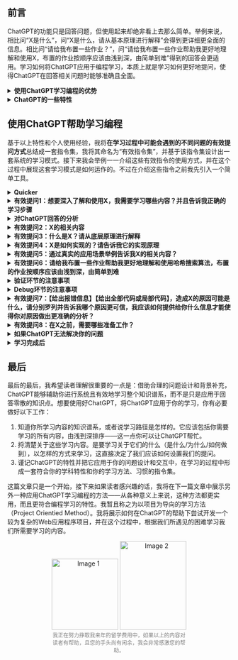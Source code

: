 ## 前言


ChatGPT的功能只是回答问题，但使用起来却绝非看上去那么简单。举例来说，相比问“X是什么”，问“X是什么，请从基本原理进行解释”会得到更详细更全面的信息。相比问“请给我布置一些作业？”，问“请给我布置一些作业帮助我更好地理解和使用X，布置的作业按顺序应该由浅到深，由简单到难”得到的回答会更适用。学习如何将ChatGPT应用于编程学习，本质上就是学习如何更好地提问，使得ChatGPT在回答相关问题时能够准确且全面。



<details>
<summary> <strong> 使用ChatGPT学习编程的优势</summary></strong><br>



#### ChatGPT能够明显提高学习效率
可以将弄懂一个知识点所耗费的时间分为两部分：

1. 用于找到解答的时间

2. 用于理解解答的时间
 
ChatGPT将（1）和（2）所需的时间缩短到一个惊人的程度，特别是（1）部分。在ChatGPT之前，我们需要耗费大量的时间在（1）中。大家可以回想自己在ChatGPT之前为找到某个问题的解答的经历，有时候我们甚至可能在这上面花费数小时乃至数天，而ChatGPT不需要一分钟就能解决（更复杂的问题则需要多次交互，但花费的时间也要少得多得多）。而在（2）中，ChatGPT也能帮助你迅速理解解答并且针对对你的任何疑惑做出解答。


以前我们也许需要花费数个小时甚至数天来寻找答案，而理解答案的过程却不需要十分钟，现在有了ChatGPT，我们可以将整个过程——从寻找到理解答案——都缩短到5分钟。

#### ChatGPT能够降低学习的难度
**ChatGPT对于知识点的解释是动态的**，这一点是它和搜索引擎、书籍和其它知识获取方式的本质差异。同样一个知识点，如果出现在书或搜索引擎上，它的解释是已经固定的，它不会因为你看不懂而修改一个字，而如果出现在ChatGPT，你可以说“我看不懂，请解释得更详细一点”，可以说”我看不懂英文，请使用中文解答“，可以说“请尝试向一个完全没有这方面知识的人解释这个知识点”。

此外**ChatGPT还能够基于单个知识点无限扩展、延伸，帮助你理解各个知识点之间的关系，将知识点放入整个知识体系和实践中**。

#### ChatGPT能够降低学习的成本

最直接的，ChatGPT免去了购买大部分书籍的花费。我们只需要一个网站，或者只是一张完备的学习路径图，接下来的都可以交给ChatGPT。只有在学习到一定深度后，我们才需要特别购买一些书籍来补充欠缺。

ChatGPT免去了培训的费用。没有任何老师能够像ChatGPT这样，全天无休等待你的提问，耐心、专业，从不感到厌烦。

唯一且非常值得的费用也许是ChatGPT Plus的会员费用，每月20＄，绝对物超所值。

</details>


<details>
<summary> <strong> ChatGPT的一些特性</summary></strong><br>
 
在正式开始学习之前，有必要先简单介绍一下ChatGPT的一些特性，利用好这些特性能够帮助你更正确地设计你的问题，从而提高ChatGPT的回答质量。

#### ChatGPT的回答质量取决于提问质量
不同提问方式得到的答案质量差异是巨大的。比如我之前提到的，同样一个知识点，如果你只是普通询问“是什么”，那给出来的回答就会比较简单，有时候无法满足你对这个知识点应该达到的掌握程度。但是如果你问“X是什么？请从底层原理进行解释”，那么ChatGPT给出的答案就会详细得多。我们需要根据我们所问问题的情境，设计出适合该类问题的提问方式，这样才能得到质量更好的回答。


#### ChatGPT的答案并非一蹴而就
ChatGPT并不是一键给出正确答案，它是在与你不断交互的过程中才慢慢形成一个较为正确的回答，并且这个回答还能继续根据你的反馈进行修正。这就也是说，在绝大多数情况下，如果它的回答不能满足你的需求，你应该继续补充条件或者尝试修改自己的提问方式，并且将代码的结果也反馈给它。这样经过多轮的交互后，相比最初，ChatGPT给你的回答会清晰有效得多。当然，可能直到最后ChatGPT给出的结果也并不能让你满意，这就要说到下一个特点。

#### 使用ChatGPT并非只是为了获得正确答案
使用ChatGPT来完成一个任务和使用ChatGPT来学习是两回事。在前者的情境下，你会要求ChatGPT能够尽可能地正确且迅速地完成你的需求，但在后者的情境下，你要做的是从ChatGPT中的回答中学习到你要学习的内容。ChatGPT给予你的实现某个方法的代码可能是错误的，但是你可以把报错信息反馈给它让它改正，也可以让它解释这段代码，让它告诉你是如何实现这段代码的。总之错误很正常，你需要做的是从错误中学习。最理想的情况是你在它的教导下，从它的错误和自己的错误中学习，最后与它合力写出正确的代码。

</details>


## 使用ChatGPT帮助学习编程

基于以上特性和个人使用经验，我将**在学习过程中可能会遇到的不同问题的有效提问方式**总结成一套指令集，我将其命名为“有效指令集”，并基于该指令集设计出一套系统的学习模式。接下来我会举例一一介绍这些有效指令的使用方式，并在这个过程中展现这套学习模式是如何运作的。不过在介绍这些指令之前我先引入一个简单工具。
<details>
<summary> <strong> Quicker</summary></strong><br>

网站：https://getquicker.net/Download

Quicker是一款 Windows 平台上的快捷操作工具，可以帮助我们更快速、更方便地完成我们需要的操作。比如同样询问A/B/C/D知识点，不需要花费时间每次都输入““A/B/C/D是什么？请从底层原理进行解释”，只需要将指令"X是什么？请从底层原理进行解释“输入Quiker中，然后我们选中A/B/C/D，然后使用Quiker一键替换掉X即可。将所有指令都输入到Quicker后，能减少我们在输入上浪费的时间。使用其它有类似功能的快捷操作工具亦可。

[示例视频1]( https://www.bilibili.com/video/BV1rM4y1B7rw/?share_source=copy_web&vd_source=517d066e1daeca655783363f1e449202)

**如有需要，后续将发布如何使用Quicker录制指令的视频**
</details>

<details>
<summary> <strong> 有效提问1：想要深入了解和使用X，我需要学习哪些内容？并且告诉我正确的学习步骤</summary></strong><br>


接下来以”哈希搜索算法“（此处的”哈希搜索算法“更常见的中文叫法应为哈希查找算法，ChatGPT能够理解，不影响回答的准确性）为例对ChatGPT做出第一个提问。对于一个陌生的知识点，许多人的第一个提问往往是“X是什么”，但这并不是一个有效提问，ChatGPT给出的答案往往也并不能让人满意。而在使用另外一种更合理、有效的提问方式后，给出的答案立即得到改善。读者可以做出对比，注意在不同的询问方式下ChatGPT给出答案的不同。

![Pasted image 20230316162630](https://user-images.githubusercontent.com/69788237/227186142-4006eb4c-2b8f-4ac3-916b-7ac0e7cb562c.png)
![Pasted image 20230316162643](https://user-images.githubusercontent.com/69788237/227186487-efcd20b5-71b9-490e-be25-9be4f0461c04.png)

>因为只是示例，考虑到响应速度，使用的model是GPT-3.5。使用GPT-4答案会更准确，但使用体验未必更好。

哪种提问方式更好一目了然。

<strong>任何一个知识点它不是独立的，它是其它知识点的基础，它自身也由很多更底层的知识点构成。</strong>当我们学习一个知识点我们不能直接问它是什么，这样提问得出的回答很可能是不全面，甚至无效的。了解一个知识点，特别是位于知识体系中较为高层的知识点，必须也得了解与它相关的更底层的知识点，有效提问1的作用就是这个。


<details>
<summary> <strong> 使用GPT-3.5还是4.0</summary></strong><br>


同一个问题，ChatGPT4.0的回答：

![Pasted image 20230316185135](https://user-images.githubusercontent.com/69788237/227186910-32cc5bc9-3942-4893-b767-950e76369807.png)

对比两个回答，可以发现两者在对于知识点的回答上其实是相似的，所以在学习概念和知识点上其实可以优先选择响应速度快得多的GPT-3.5。什么时候优先使用GPT-4，这我也会在下文用到时指出。
</details>
</details>

<details>
<summary> <strong> 对ChatGPT回答的分析</summary></strong><br>


在有效提问1的回答中，ChatGPT给出了所有关于该知识点我们需要学习的内容，接下来我们要捋清楚关于这些学习内容，我们是要学习关于它们的什么，我们要以怎样的方式来学习，这直接决定了我们应该如何设置我们的提问。

一般来说，关于某个知识点，我们要学习以下内容：

1. 是什么
2. 为什么
3. 真实的应用场景是什么
4. 怎么做
5. 做得是否正确，哪里错误，如何修改

1、2是为了从概念上理解知识点，3是为了从应用场景上理解这个知识点的作用（如果不了解这一点，很多知识点的学习会变得很枯燥也很抽象），4、5是为了实践操作。

缕清以上内容后，我们就可以根据不同的学习内容设计不同的有效提问。从概念上、从应用场景上、从实践上，三个不同的视角，设计提问时需要不同的侧重点。

接下来我们就只需要根据以上步骤对ChatGPT回答的学习进行学习即可，这里我将使用我发现的另一个**有效指令：X的相关内容**。在通过指令”什么是X？请从底层原理进行解释“提问之前，我们可以先使用这个有效指令来进行一个总体和广度上的认识。
</details>



<details>
<summary> <strong> 有效提问2：X的相关内容</summary></strong><br>



比如对“哈希函数的设计和实现”：

![Pasted image 20230316165421](https://user-images.githubusercontent.com/69788237/227187051-1142eeb0-26b8-457d-af1c-2248762a3a9e.png)

如果你对以上内容不满意，可以继续追问。

![Pasted image 20230316185636](https://user-images.githubusercontent.com/69788237/227187197-ffd97b6e-8fc4-4212-95e1-ab8ee513e245.png)

**对于基础的知识点，如果觉得不对劲可以对比Google和书。就我的经验来看，ChatGPT很少在比较宽泛、通用、基础的知识点上犯错（当然也很可能只是犯错了但我不知道而已，这一点请在使用时自己斟酌）。**
</details>


<details>
<summary> <strong> 有效提问3：什么是X？请从底层原理进行解释</summary></strong><br>


有效提问2是为了对X做出一个总的介绍，扩展和延申关于X的内容，这是广度上的认识。想要完全理解一个概念，特别是计算机中一些关键的概念，需要足够深度的认识，这就是有效提问3的作用。

![Pasted image 20230316193116](https://user-images.githubusercontent.com/69788237/227192986-2d6bba22-2d41-474b-93d5-9e537f1d66cb.png)

从回答中我们可以发现，虽然相比直接问“是什么”更加详细，但是并没有谈到什么“底层原理”。**这是因为“底层原理”这个表述其实并不适用于“哈希搜索算法”这个概念，”哈希搜索算法“的重要其实不在于它是什么，它而在在于如何实现及实现的原理**。对于这类情况，我们还需要追求一个有效提问4。


<details>
<summary>什么时候适用“底层原理”</summary><br>
 
![Pasted image 20230316194256](https://user-images.githubusercontent.com/69788237/227193310-32a74232-ba94-44d2-9fe0-c9f7aa51743a.png)

![Pasted image 20230316194356](https://user-images.githubusercontent.com/69788237/227193336-6b140a53-41ba-47a2-bffe-0fadcae11226.png)

当我们学习操作系统或任何底层原理时，这个提问的作用便十分明显。

</details>
</details>

<details>
<summary> <strong>  有效提问4：X是如何实现的？请告诉我它的实现原理</strong></summary><br>


![Pasted image 20230316195201](https://user-images.githubusercontent.com/69788237/227193934-c1c4a426-2c46-4da2-bcb9-72cad03ad683.png)

![Pasted image 20230316195214](https://user-images.githubusercontent.com/69788237/227194083-5880febf-6059-4d05-8314-ba9838e0a452.png)


回答的质量得到显著的提升。
</details>

<details>
<summary> <strong>  有效提问5：通过真实的应用场景举例告诉我X的相关内容？</strong></summary><br>


以上4个有效提问是基于概念上的提问，接下来开始对作用上的提问。作用上的提问其实相当重要，有时候我会首先问这个问题。了解真实的应用场景，能够让你在学习该内容时将其与真实的应用场景联系起来，从而让你明白这个知识点的意义，也让你的学习会不那么枯燥。而且更重要的是，一般来说这里出现的应用场景就是你要在实践中去最后完成的任务。

![Pasted image 20230316205532](https://user-images.githubusercontent.com/69788237/227194113-8fa864a1-8536-4aa1-a484-8bd886a0ccf5.png)

继续深入了解的话可以选择其中一个应用场景，同时指定一种编程语言，让ChatGPT教你完成一段代码。比如：


![Pasted image 20230317020831](https://user-images.githubusercontent.com/69788237/227194265-96d7c4ef-7027-4221-86dc-9cf0fd35e6b0.png)
</details>

<details>
<summary> <strong> 有效提问6：请给我布置一些作业帮助我更好地理解和使用哈希搜索算法，布置的作业按顺序应该由浅到深，由简单到难</strong></summary><br>


<details>
<summary> <strong> 实践环节中的注意事项</strong></summary><br>

接下来进入实践阶段，你可以使用有效提问6来让ChatGPT给你布置一些作业，也可以通过在有效提问5中的深入来开始实践。我的推荐是使用有效提问6，因为一上来就做5中的实践可能过难。在进入这个阶段后，**与ChatGPT的交互就变得更重要，你要随时验证它的代码，并将自己的代码也汇报给它**。

首先可以确定一点，代码是一定要自己敲一敲的，但是为了效率，你并不需要从零敲起——实际上你要意识到，在有了ChatGPT后，任何代码都不再需要从零敲起。另外你也不需要一上来就敲出完整的、正确的代码。在最初，我们甚至可以不敲代码，只让ChatGPT进行演示，然后我们弄懂它给出的代码并进行反馈和交互直到代码完整且正确地运行即可。但到最后，你需要至少知道实现这个功能的整个过程，直到代码中每个变量和函数的作用才算过关。如果你觉得这个内容非常重要，就在完成以上步骤的情况下尝试完全自己自主完成这段代码，这会很有效地帮助你理解这个内容，但如果是不重要的内容，就可以留到后来要应用时再来复习。
</details>

![Pasted image 20230317021538](https://user-images.githubusercontent.com/69788237/227194376-4b5661fa-5064-4a7a-8477-86642f9d5d99.png)


接下来开始我们的第一个实践。先使用有效提问2和3了解作业中不了解的概念，比如作业1中的哈希表和Java中的HashMap。在了解所有的概念后，就开始进入写代码环节。在这个环节中，你可以选择让它只告诉你步骤（那么你要在提问中指明不需要给出具体的代码），自己来完成代码；也可以让它将整个代码给出，然后自己验证并学习一遍是如何操作的；这取决于这个知识点的重要程度，也取决于你的学习习惯。最低标准是，你至少能够看懂整个过程，能够以伪代码的形式将其复述出来。


![Pasted image 20230317024939](https://user-images.githubusercontent.com/69788237/227194442-5de0d51c-d689-4392-914c-f37566d6f6cb.png)


将以上代码复制进IDEA中运行并验证。

</details>

<details>
<summary> <strong>验证环节的注意事项</summary></strong><br>
验证环节实际上是非常重要的一个步骤，理论上来说我们应该对ChatGPT给出的每个回答都进行验证，但我们知道如果这样做，ChatGPT为我们节省的时间都被会用在验证上。如果验证出答案不正确还好，错误能够得到改正，花在这部分上的时间是有效的，反之则得不偿失。所以我们有必要弄清楚，什么是有必要验证的，以怎样的方式来验证。


以我的经验来看，对于一个初学者需要学习的内容而言，ChatGPT的正确率高得惊人。可以说只要你使用正确的提问方式，你基本可以认定ChatGPT的答案是正确的，而我们需要验证的主要是代码和复杂的、底层的概念解释。


#### 验证的方式

最简单的验证方式就是使用搜索引擎，将ChatGPT的回答直接复制到搜索引擎，看是否有相似的回答。这种验证方式简单快速，用于随时验证你觉得可能存在错误的回答。如果是一段代码，则将其复制进IDEA中看是否报错，运行结果是否达到你的预期。



</details>


<details>
<summary> <strong>Debug环节的注意事项</summary></strong><br>


不要只是简单地问“为什么”。ChatGPT给出的回答基于你所给出的反馈，如果只是问为什么，很可能因为缺乏相关背景而给出错误的回答。在这种情况下，你需要引导ChatGPT告诉你，你需要给出它怎样的信息才能够让它帮助你分析出真正错误的所在。


如果ChatGPT给出的代码出现错误，一般来说可以简单地归结为两种情况：（1）代码本身的错误 （2）代码不全，配置不全，代码前置条件不足的错误；两种不同的错误使用的提问不同。


对于第一种错误，首先自己要通读并理解代码，然后将报错信息、代码信息和你的需求一同复制给ChatGPT，并提出有效提问7，并询问如何修改才能达到你的需求。
</details>

<details>

<summary><strong>有效提问7：【给出报错信息】【给出全部代码或局部代码】，造成X的原因可能是什么，请分别罗列并告诉我哪个原因更可信，我应该如何提供给你什么信息才能使得你对原因做出更准确的分析？</summary></strong><br>

在Debug过程中，很少情况是能够一步到位的，往往需要多次反馈才能达到预期效果。如果我们只是问为什么会出现报错，我们得到的答案很可能是不准确或者不完全的，按照这个答案也可能会造成其它错误。这时候我们的提问不仅需要保证ChatGPT给出报错信息的解释，而且也给出进一步反馈所需要的信息。许多人在得到答案后不知道如何进一步与ChatGPT交互，实际上这一点也可以交给ChatGPT来告诉你。

![Pasted image 20230323195922](https://user-images.githubusercontent.com/69788237/227211629-5e16f708-4005-4529-90fa-9a1e2bdef303.png)



</details>

<details>
<summary><strong>有效提问8：在X之前，需要哪些准备工作？</summary></strong><br>
第二种错误会出现在你尝试使用ChatGPT开发较为复杂的功能时，这种错误更加隐蔽，因为代码本身可能没有任何错误，但是仍然无法运行或无法满足你的需求。

这些错误可能是因为你没有导入相关的依赖，这时候你要先使用有效提问8，问清楚ChatGPT代码是否完整，是否需要其它前置条件。

第二种错误实际上复杂得多，无法只是靠一两个问题就能迅速解决，这一点当你尝试开始开发项目时便会体验到，在下一篇文章我会尝试展开来讲如何解决这种错误。
第二种错误会出现在你尝试使用ChatGPT开发较为复杂的功能时，这种错误更加隐蔽，因为代码本身可能没有任何错误，但是仍然无法运行或无法满足你的需求。

这些错误可能是因为你没有导入相关的依赖，这时候你要先使用有效提问8，问清楚ChatGPT代码是否完整，是否需要其它前置条件。

第二种错误实际上复杂得多，无法只是靠一两个问题就能迅速解决，这一点当你尝试开始开发项目时便会体验到，在下一篇文章我会尝试展开来讲如何解决这种错误。


![Pasted image 20230323200149](https://user-images.githubusercontent.com/69788237/227496095-cbec561c-e25a-44e0-ac43-a16dd8120764.png)


还有一种情况是因为版本更新一些功能不再能使用（比如在 2022年更新的Spring Security_ 5.7.0版本中 ，WebSecurityConfigurerAdapter这个class已经被弃用，而因为ChatGPT的信息是在2021年，它并不知道这个情况，所以仍会在代码中使用该class，结果导致代码错误）。这种情况就需要借用其它搜索引擎（此处推荐使用New Bing），比如搜索”WebSecurityConfigurerAdapter在最新版本中的Spring Security中是否还能使用“，你马上就会发现”WebSecurityConfigurerAdapter弃用“的搜索结果。

第二种错误对于初学者来说，如果没有事前意识到它们的存在，可能很难在实践中分辨出代码中究竟出现了什么错误，所以读者需要特别注意。
</details>

<details>
<summary><strong>如果ChatGPT无法解决你的问题</summary></strong><br>




首先尝试重新梳理自己的需求，将问题有条例地陈述出来，然后更换提问方式，从多个角度提问，补充更多条件，让ChatGPT更了解你想问的问题。

在确实经过多轮交互后仍无法解决问题时，在各大论坛或线下向更专业的人员咨询。

</details>

<details>
<summary><strong>学习完成后</summary></strong><br>



最后你能明白所有给出的代码且代码能够流畅运行，那么就算结束了。此外如果想进一步巩固，应该总结以上学习中的知识点和错误；最后自己再捋一遍全部代码，有必要的话也应该再完全自己写一遍代码，或者至少把思路（伪代码）写出来。

![Pasted image 20230318172030](https://user-images.githubusercontent.com/69788237/227194526-1f6144f4-ade6-4219-a1ae-ce4d73c27c92.png)

示例中的代码过于简单，所以没有任何错误，但在当你使用ChatGPT完成一段较为复杂的代码任务时，你会发现ChatGPT给出的代码会存在各种各样的细节错误，这很正常——这并不完全代表ChatGPT是“错误”的，这可能是因为你的沟通不到位，也可能是因为这部分细节应该由你来负责填补完成。

在这之后我们可以使用ChatGPT的Download插件，将整个页面下载下来作为笔记，以便未来随时参考。理论上来说，如果你的提问足够系统且完整，那么你甚至可以不再需要单独记录笔记。



</details>






## 最后

最后的最后，我希望读者理解很重要的一点是：借助合理的问题设计和背景补充，ChatGPT能够辅助你进行系统且有效地学习整个知识谱系，而不是只是应用于回答零散的知识点。想要使用好ChatGPT，将ChatGPT应用于你的学习，你有必要做好以下工作：

<ol>
<li>知道你所学习内容的知识谱系，或者说学习路径是怎样的。它应该包括你需要学习的所有内容，由浅到深排序——这一点你可以让ChatGPT帮忙。</li>
<li>捋清楚关于这些学习内容。是要学习关于它们的什么（是什么/为什么/如何做到），以怎样的方式来学习，这直接决定了我们应该如何设置我们的提问。</li>
<li>谨记ChatGPT的特性并把它应用于你的问题设计和交互中，在学习的过程中形成一套符合你的学科特性和你的学习方法、习惯的指令集。</li>
</ol>



这篇文章只是一个开始，接下来如果读者感兴趣的话，我将在下一篇文章中展示另外一种应用ChatGPT学习编程的方法——从各种意义上来说，这种方法都更实用，而且更符合编程学习的特性。我暂且称之为以项目为导向的学习方法（Project Orientied Method）。我将展示如何在ChatGPT的帮助下尝试开发一个较为复杂的Web应用程序项目，并在这个过程中，根据我们所遇见的困难学习我们所需要学习的内容。





   
    
    
 


<div align="center">
  <img src="https://user-images.githubusercontent.com/69788237/227213306-d3120e06-f1e9-46a8-875e-85608de6ad62.JPG" alt="Image 1" style="width: 150px; height: 160px;">
  <img src="https://user-images.githubusercontent.com/69788237/227213329-df40ed95-e9bf-4fc7-8763-d0979f69267a.JPG" alt="Image 2" style="width: 150px; height: 200px;">
   <br>
   <sub style="font-size: 12px; color: gray; max-width: 300px; display: inline-block; text-align: center;">我正在努力挣取我来年的留学费用中，如果以上的内容对读者有帮助，且您的手头尚有闲余，我会非常感激您的帮助。</sub>
   </br>
</div>




